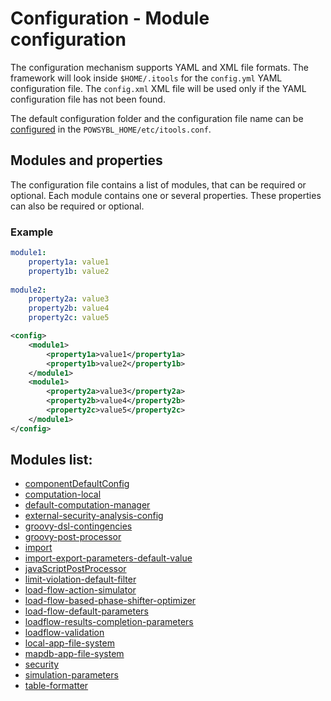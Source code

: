 ﻿# Configuration - Module configuration

The configuration mechanism supports YAML and XML file formats. The framework will look inside `$HOME/.itools` for the `config.yml`
YAML configuration file. The `config.xml` XML file will be used only if the YAML configuration file has not been found.

The default configuration folder and the configuration file name can be [configured](itools.md) in the `POWSYBL_HOME/etc/itools.conf`.

## Modules and properties

The configuration file contains a list of modules, that can be required or optional. Each module contains one or
several properties. These properties can also be required or optional.

### Example
```yml
module1:
    property1a: value1
    property1b: value2
    
module2:
    property2a: value3
    property2b: value4
    property2c: value5
```

```xml
<config>
    <module1>
        <property1a>value1</property1a>
        <property1b>value2</property1b>
    </module1>
    <module1>
        <property2a>value3</property2a>
        <property2b>value4</property2b>
        <property2c>value5</property2c>
    </module1>
</config>
```

## Modules list:
- [componentDefaultConfig](modules/componentDefaultConfig.md)
- [computation-local](modules/computation-local.md)
- [default-computation-manager](modules/default-computation-manager.md)
- [external-security-analysis-config](modules/external-security-analysis-config.md)
- [groovy-dsl-contingencies](modules/groovy-dsl-contingencies.md)
- [groovy-post-processor](modules/groovy-post-processor.md)
- [import](modules/import.md)
- [import-export-parameters-default-value](modules/import-export-parameters-default-value.md)
- [javaScriptPostProcessor](modules/javaScriptPostProcessor.md)
- [limit-violation-default-filter](modules/limit-violation-default-filter.md)
- [load-flow-action-simulator](modules/load-flow-action-simulator.md)
- [load-flow-based-phase-shifter-optimizer](modules/load-flow-based-phase-shifter-optimizer.md)
- [load-flow-default-parameters](modules/load-flow-default-parameters.md)
- [loadflow-results-completion-parameters](modules/loadflow-results-completion-parameters.md)
- [loadflow-validation](modules/loadflow-validation.md)
- [local-app-file-system](modules/local-app-file-system.md)
- [mapdb-app-file-system](modules/mapdb-app-file-system.md)
- [security](modules/security.md)
- [simulation-parameters](modules/simulation-parameters.md)
- [table-formatter](modules/table-formatter.md)

